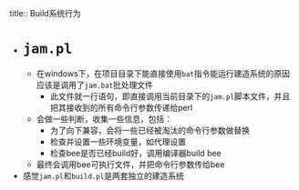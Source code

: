 title:: Build系统行为

- # `jam.pl`
	- 在windows下，在项目目录下能直接使用``bat``指令能运行建造系统的原因应该是调用了``jam.bat``批处理文件
		- 此文件就一行语句，即直接调用当前目录下的``jam.pl``脚本文件，并且把其接收到的所有命令行参数传递给perl
	- 会做一些判断，收集一些信息，包括：
		- 为了向下兼容，会将一些已经被淘汰的命令行参数做替换
		- 检查并设置一些环境变量，如代理设置
		- 检查bee是否已经build好，调用编译器build bee
	- 最终会调用bee可执行文件，并把命令行参数传给bee
- 感觉``jam.pl``和``build.pl``是两套独立的建造系统